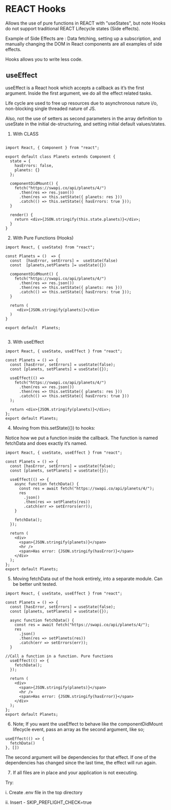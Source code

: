 # REACT Hooks

Allows the use of pure functions in REACT with "useStates", but note Hooks do not support traditional REACT Lifecycle states (Side effects).

Example of Side Effects are : Data fetching, setting up a subscription, and manually changing the DOM in React components are all examples of side effects.

Hooks allows  you to write  less code.

##  useEffect

useEffect is a React hook which accepts a callback as it’s the first argument. Inside the first argument, we do all the effect related tasks.

Life cycle are used to free up resources due to asynchronous nature i/o, non-blocking single threaded nature of JS.

Also, not the use of setters as second parameters in the array definition to useState in the initial de-structuring, and setting initial default values/states.

1. With CLASS

```

import React, { Component } from "react";

export default class Planets extends Component {
  state = {
    hasErrors: false,
    planets: {}
  };

  componentDidMount() {
    fetch("https://swapi.co/api/planets/4/")
      .then(res => res.json())
      .then(res => this.setState({ planets: res }))
      .catch(() => this.setState({ hasErrors: true }));
  }

  render() {
    return <div>{JSON.stringify(this.state.planets)}</div>;
  }
}

```

2. With Pure Functions (Hooks)

```
import React, { useState} from "react";

const Planets = ()  => {
  const  [hasError, setErrors] =  useState(false)
  const  [planets,setPlanets ]= useState({})

  componentDidMount() {
    fetch("https://swapi.co/api/planets/4/")
      .then(res => res.json())
      .then(res => this.setState({ planets: res }))
      .catch(() => this.setState({ hasErrors: true }));
  }

  return (
     <div>{JSON.stringify(planets)}</div>
  )
}

export default  Planets;


```

3. With useEffect

```
import React, { useState, useEffect } from "react";

const Planets = () => {
  const [hasError, setErrors] = useState(false);
  const [planets, setPlanets] = useState({});

  useEffect(() =>
    fetch("https://swapi.co/api/planets/4/")
      .then(res => res.json())
      .then(res => this.setState({ planets: res }))
      .catch(() => this.setState({ hasErrors: true }))
  );

  return <div>{JSON.stringify(planets)}</div>;
};
export default Planets;

```


4. Moving from this.setState({}) to hooks:

Notice how we put a function inside the callback. The function is named fetchData and does exactly it’s named.

```
import React, { useState, useEffect } from "react";

const Planets = () => {
  const [hasError, setErrors] = useState(false);
  const [planets, setPlanets] = useState({});

  useEffect(() => {
    async function fetchData() {
      const res = await fetch("https://swapi.co/api/planets/4/");
      res
        .json()
        .then(res => setPlanets(res))
        .catch(err => setErrors(err));
    }

    fetchData();
  });

  return (
    <div>
      <span>{JSON.stringify(planets)}</span>
      <hr />
      <span>Has error: {JSON.stringify(hasError)}</span>
    </div>
  );
};
export default Planets;

```


5. Moving fetchData out of the hook entirely, into a separate module. Can be better unit tested.


```
import React, { useState, useEffect } from "react";

const Planets = () => {
  const [hasError, setErrors] = useState(false);
  const [planets, setPlanets] = useState({});

  async function fetchData() {
    const res = await fetch("https://swapi.co/api/planets/4/");
    res
      .json()
      .then(res => setPlanets(res))
      .catch(err => setErrors(err));
  }

//Call a function in a function. Pure functions
  useEffect(() => {
    fetchData();
  });

  return (
    <div>
      <span>{JSON.stringify(planets)}</span>
      <hr />
      <span>Has error: {JSON.stringify(hasError)}</span>
    </div>
  );
};
export default Planets;

```

6. Note; If you want the useEffect to behave like the componentDidMount lifecycle event, pass an array as the second argument, like so;

```
useEffect(() => {
  fetchData()
}, [])

```


The second argument will be dependencies for that effect. If one of the dependencies has changed since the last time, the effect will run again.



7. If all files are in place and your application is not executing.

Try:  

i. Create .env file in the top directory

ii. Insert - SKIP_PREFLIGHT_CHECK=true
